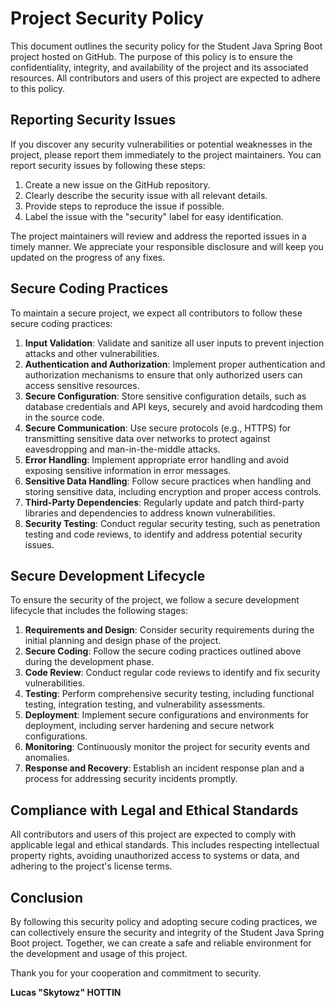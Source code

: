 # Project Security Policy

This document outlines the security policy for the Student Java Spring Boot project hosted on GitHub. The purpose of this policy is to ensure the confidentiality, integrity, and availability of the project and its associated resources. All contributors and users of this project are expected to adhere to this policy.

## Reporting Security Issues

If you discover any security vulnerabilities or potential weaknesses in the project, please report them immediately to the project maintainers. You can report security issues by following these steps:

1. Create a new issue on the GitHub repository.
2. Clearly describe the security issue with all relevant details.
3. Provide steps to reproduce the issue if possible.
4. Label the issue with the "security" label for easy identification.

The project maintainers will review and address the reported issues in a timely manner. We appreciate your responsible disclosure and will keep you updated on the progress of any fixes.

## Secure Coding Practices

To maintain a secure project, we expect all contributors to follow these secure coding practices:

1. **Input Validation**: Validate and sanitize all user inputs to prevent injection attacks and other vulnerabilities.
2. **Authentication and Authorization**: Implement proper authentication and authorization mechanisms to ensure that only authorized users can access sensitive resources.
3. **Secure Configuration**: Store sensitive configuration details, such as database credentials and API keys, securely and avoid hardcoding them in the source code.
4. **Secure Communication**: Use secure protocols (e.g., HTTPS) for transmitting sensitive data over networks to protect against eavesdropping and man-in-the-middle attacks.
5. **Error Handling**: Implement appropriate error handling and avoid exposing sensitive information in error messages.
6. **Sensitive Data Handling**: Follow secure practices when handling and storing sensitive data, including encryption and proper access controls.
7. **Third-Party Dependencies**: Regularly update and patch third-party libraries and dependencies to address known vulnerabilities.
8. **Security Testing**: Conduct regular security testing, such as penetration testing and code reviews, to identify and address potential security issues.

## Secure Development Lifecycle

To ensure the security of the project, we follow a secure development lifecycle that includes the following stages:

1. **Requirements and Design**: Consider security requirements during the initial planning and design phase of the project.
2. **Secure Coding**: Follow the secure coding practices outlined above during the development phase.
3. **Code Review**: Conduct regular code reviews to identify and fix security vulnerabilities.
4. **Testing**: Perform comprehensive security testing, including functional testing, integration testing, and vulnerability assessments.
5. **Deployment**: Implement secure configurations and environments for deployment, including server hardening and secure network configurations.
6. **Monitoring**: Continuously monitor the project for security events and anomalies.
7. **Response and Recovery**: Establish an incident response plan and a process for addressing security incidents promptly.

## Compliance with Legal and Ethical Standards

All contributors and users of this project are expected to comply with applicable legal and ethical standards. This includes respecting intellectual property rights, avoiding unauthorized access to systems or data, and adhering to the project's license terms.

## Conclusion

By following this security policy and adopting secure coding practices, we can collectively ensure the security and integrity of the Student Java Spring Boot project. Together, we can create a safe and reliable environment for the development and usage of this project.

Thank you for your cooperation and commitment to security.

**Lucas "Skytowz" HOTTIN**
